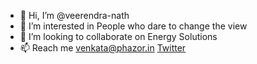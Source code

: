 - 👋 Hi, I’m @veerendra-nath
- 👀 I’m interested in People who dare to change the view
- 💞️ I’m looking to collaborate on Energy Solutions 
- 📫 Reach me  [venkata@phazor.in](mailto:venkata@phazor.in) [Twitter](https://twitter.com/yoursvvs) 

<!---
veerendra-nath/veerendra-nath is a ✨ special ✨ repository because its `README.md` (this file) appears on your GitHub profile.
You can click the Preview link to take a look at your changes.
--->
